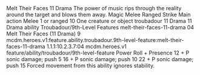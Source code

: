 <ability>
  <name>Melt Their Faces</name>
  <cost>11 Drama</cost>
  <flavor>The power of music rips through the reality around the target and blows them away.</flavor>
  <keywords>
    <keyword>Magic</keyword>
    <keyword>Melee</keyword>
    <keyword>Ranged</keyword>
    <keyword>Strike</keyword>
  </keywords>
  <type>Main action</type>
  <distance>Melee 1 or ranged 10</distance>
  <target>One creature or object</target>
  <metadata>
    <class>troubadour</class>
    <cost>11 Drama</cost>
    <cost_amount>11</cost_amount>
    <cost_resource>Drama</cost_resource>
    <feature_type>ability</feature_type>
    <file_dpath>Troubadour/9th-Level Features</file_dpath>
    <item_id>melt-their-faces-11-drama</item_id>
    <item_index>04</item_index>
    <item_name>Melt Their Faces (11 Drama)</item_name>
    <level>9</level>
    <scc>mcdm.heroes.v1:feature.ability.troubadour.9th-level-feature:melt-their-faces-11-drama</scc>
    <scdc>1.1.1:10.2.3.7:04</scdc>
    <source>mcdm.heroes.v1</source>
    <type>feature/ability/troubadour/9th-level-feature</type>
  </metadata>
  <effects>
    <effect type="roll">
      <roll>Power Roll + Presence</roll>
      <t1>12 + P sonic damage; push 5</t1>
      <t2>16 + P sonic damage; push 10</t2>
      <t3>22 + P sonic damage; push 15</t3>
    </effect>
    <effect type="mundane">Forced movement from this ability ignores stability.</effect>
  </effects>
</ability>
